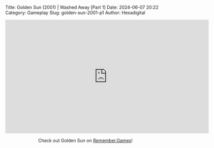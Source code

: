 Title: Golden Sun (2001) | Washed Away [Part 1]
Date: 2024-06-07 20:22
Category: Gameplay
Slug: golden-sun-2001-p1
Author: Hexadigital

<center><iframe src="https://www.youtube.com/embed/pnKBK9-dhXg?feature=oembed" allow="accelerometer; autoplay; encrypted-media; gyroscope; picture-in-picture" width="640" height="360" frameborder="0"></iframe>

Check out Golden Sun on [Remember.Games](https://remember.games/game/3374/golden-sun/)!</center>